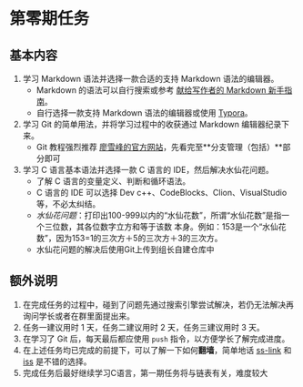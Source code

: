# 第零期任务

## 基本内容

1. 学习 Markdown 语法并选择一款合适的支持 Markdown 语法的编辑器。
   - Markdown 的语法可以自行搜索或参考 [献给写作者的 Markdown 新手指南](http://www.jianshu.com/p/q81RER)。
   - 自行选择一款支持 Markdown 语法的编辑器或使用 [Typora](https://www.typora.io/)。
2. 学习 Git 的简单用法，并将学习过程中的收获通过 Markdown 编辑器纪录下来。
   - Git 教程强烈推荐 [廖雪峰的官方网站](http://www.liaoxuefeng.com/wiki/0013739516305929606dd18361248578c67b8067c8c017b000)，先看完至**分支管理（包括）**部分即可
3. 学习 C 语言基本语法并选择一款 C 语言的 IDE，然后解决水仙花问题。
   - 了解 C 语言的变量定义、判断和循环语法。
   - C 语言的 IDE 可以选择 Dev c++、CodeBlocks、Clion、VisualStudio等，不必太纠结。
   - *水仙花问题*：打印出100-999以内的“水仙花数”，所谓“水仙花数”是指一个三位数，其各位数字立方和等于该数 本身。例如：153是一个“水仙花数”，因为153=1的三次方＋5的三次方＋3的三次方。
   - 水仙花问题的解决后使用Git上传到组长自建仓库中

## 额外说明

1. 在完成任务的过程中，碰到了问题先通过搜索引擎尝试解决，若仍无法解决再询问学长或者在群里面提出来。
2. 任务一建议用时 1 天，任务二建议用时 2 天，任务三建议用时 3 天。
3. 在学习了 Git 后，每天最后都应使用 `push` 指令，以方便学长了解完成进度。
4. 在上述任务均已完成的前提下，可以了解一下如何**翻墙**，简单地话 [ss-link](https://www.ss-link.com/) 和 [iss](http://www.ishadowsocks.org/) 是不错的选择。
5. 完成任务后最好继续学习C语言，第一期任务将与链表有关，难度较大